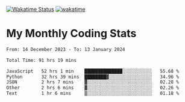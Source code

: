 [![Wakatime Status](https://github.com/noopurphalak/noopurphalak/workflows/wakatime-status-update/badge.svg)](https://github.com/noopurphalak/noopurphalak/actions/workflows/main.yml)
[![wakatime](https://wakatime.com/badge/user/80ace140-ef40-4fdd-b8ed-f3be3d2e1aea.svg)](https://wakatime.com/@80ace140-ef40-4fdd-b8ed-f3be3d2e1aea)

# My Monthly Coding Stats

<!--START_SECTION:waka-->

```txt
From: 14 December 2023 - To: 13 January 2024

Total Time: 91 hrs 19 mins

JavaScript   52 hrs 1 min    ██████████████░░░░░░░░░░░   55.68 %
Python       32 hrs 39 mins  ████████▓░░░░░░░░░░░░░░░░   34.96 %
JSON         2 hrs 7 mins    ▓░░░░░░░░░░░░░░░░░░░░░░░░   02.28 %
Other        2 hrs 6 mins    ▓░░░░░░░░░░░░░░░░░░░░░░░░   02.26 %
Text         1 hr 6 mins     ▒░░░░░░░░░░░░░░░░░░░░░░░░   01.18 %
```

<!--END_SECTION:waka-->

